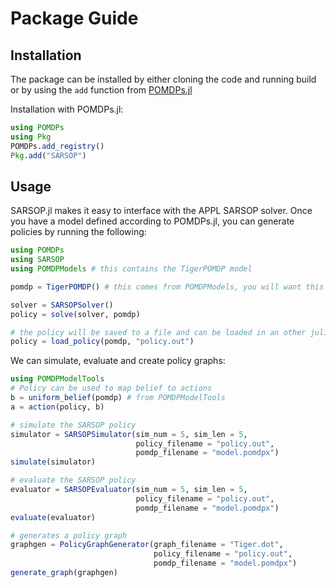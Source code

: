 # Package Guide 

## Installation

The package can be installed by either cloning the code and running build or by using the `add` function from
[POMDPs.jl](https://github.com/JuliaPOMDP/POMDPs.jl)

Installation with POMDPs.jl:
```julia
using POMDPs
using Pkg
POMDPs.add_registry()
Pkg.add("SARSOP")
```

## Usage

SARSOP.jl makes it easy to interface with the APPL SARSOP solver. Once you have a model defined according to POMDPs.jl,
you can generate policies by running the following:

```julia
using POMDPs
using SARSOP
using POMDPModels # this contains the TigerPOMDP model

pomdp = TigerPOMDP() # this comes from POMDPModels, you will want this to be your concrete POMDP type

solver = SARSOPSolver()
policy = solve(solver, pomdp)

# the policy will be saved to a file and can be loaded in an other julia session as follows:
policy = load_policy(pomdp, "policy.out")
```

We can simulate, evaluate and create policy graphs:

```julia
using POMDPModelTools
# Policy can be used to map belief to actions
b = uniform_belief(pomdp) # from POMDPModelTools
a = action(policy, b) 

# simulate the SARSOP policy
simulator = SARSOPSimulator(sim_num = 5, sim_len = 5, 
                            policy_filename = "policy.out",
                            pomdp_filename = "model.pomdpx")
simulate(simulator) 

# evaluate the SARSOP policy
evaluator = SARSOPEvaluator(sim_num = 5, sim_len = 5, 
                            policy_filename = "policy.out",
                            pomdp_filename = "model.pomdpx")
evaluate(evaluator)

# generates a policy graph
graphgen = PolicyGraphGenerator(graph_filename = "Tiger.dot",
                                policy_filename = "policy.out",
                                pomdp_filename = "model.pomdpx")
generate_graph(graphgen)
```
